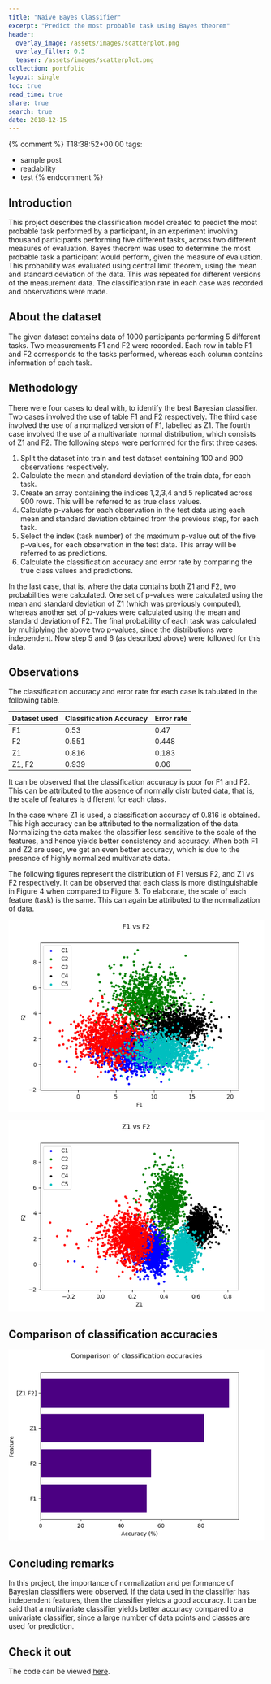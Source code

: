 ```yaml
---
title: "Naive Bayes Classifier"
excerpt: "Predict the most probable task using Bayes theorem"
header:
  overlay_image: /assets/images/scatterplot.png
  overlay_filter: 0.5
  teaser: /assets/images/scatterplot.png
collection: portfolio
layout: single
toc: true
read_time: true
share: true
search: true
date: 2018-12-15
---
```

{% comment %}
T18:38:52+00:00
tags: 
  - sample post
  - readability
  - test
{% endcomment %}

## Introduction
This project describes the classification model created to predict the most probable task performed by a participant, in an experiment involving thousand participants performing five different tasks, across two different measures of evaluation. Bayes theorem was used to determine the most probable task a participant would perform, given the measure of evaluation. This probability was evaluated using central limit theorem, using the mean and standard deviation of the data. This was repeated for different versions of the measurement data. The classification rate in each case was recorded and observations were made.

## About the dataset
The given dataset contains data of 1000 participants performing 5 different tasks. Two measurements F1 and F2 were recorded. Each row in table F1 and F2 corresponds to the tasks performed, whereas each column contains information of each task. 

## Methodology
There were four cases to deal with, to identify the best Bayesian classifier. Two cases involved the use of table F1 and F2 respectively. The third case involved the use of a normalized version of F1, labelled as Z1. The fourth case involved the use of a multivariate normal distribution, which consists of Z1 and F2. The following steps were performed for the first three cases:

1.	Split the dataset into train and test dataset containing 100 and 900 observations respectively.
2.	Calculate the mean and standard deviation of the train data, for each task.
3.	Create an array containing the indices 1,2,3,4 and 5 replicated across 900 rows. This will be referred to as true class values.
4.	Calculate p-values for each observation in the test data using each mean and standard deviation obtained from the previous step, for each task.
5.	Select the index (task number) of the maximum p-value out of the five p-values, for each observation in the test data. This array will be referred to as predictions.
6.	Calculate the classification accuracy and error rate by comparing the true class values and predictions.

In the last case, that is, where the data contains both Z1 and F2, two probabilities were calculated. One set of p-values were calculated using the mean and standard deviation of Z1 (which was previously computed), whereas another set of p-values were calculated using the mean and standard deviation of F2. The final probability of each task was calculated by multiplying the above two p-values, since the distributions were independent. Now step 5 and 6 (as described above) were followed for this data.

## Observations
The classification accuracy and error rate for each case is tabulated in the following table.

| Dataset used 	| Classification Accuracy 	| Error rate 	|
|--------------	|-------------------------	|------------	|
| F1           	| 0.53                    	| 0.47       	|
| F2           	| 0.551                   	| 0.448      	|
| Z1           	| 0.816                   	| 0.183      	|
| Z1, F2       	| 0.939                   	| 0.06       	|

It can be observed that the classification accuracy is poor for F1 and F2. This can be attributed to the absence of normally distributed data, that is, the scale of features is different for each class.

In the case where Z1 is used, a classification accuracy of 0.816 is obtained. This high accuracy can be attributed to the normalization of the data. Normalizing the data makes the classifier less sensitive to the scale of the features, and hence yields better consistency and accuracy. When both F1 and Z2 are used, we get an even better accuracy, which is due to the presence of highly normalized multivariate data.

The following figures represent the distribution of F1 versus F2, and Z1 vs F2 respectively. It can be observed that each class is more distinguishable in Figure 4 when compared to Figure 3. To elaborate, the scale of each feature (task) is the same. This can again be attributed to the normalization of data.

!["F1 vs F2"](/assets/images/nbc-fig1.png "F1 vs F2")

!["Z1 vs F2"](/assets/images/nbc-fig2.png "Z1 vs F2")

## Comparison of classification accuracies
!["Classification accuracies"](/assets/images/nbc-fig3.png "Classification accuracies")

## Concluding remarks
In this project, the importance of normalization and performance of Bayesian classifiers were observed. If the data used in the classifier has independent features, then the classifier yields a good accuracy. It can be said that a multivariate classifier yields better accuracy compared to a univariate classifier, since a large number of data points and classes are used for prediction.

## Check it out
The code can be viewed [here](https://github.com/falcon97/naive-bayes-classifier).
